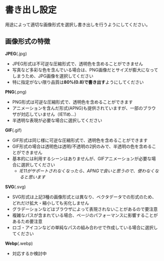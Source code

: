 
# 書き出し設定

用途によって適切な画像形式を選択し書き出しを行うようにしてください。


## 画像形式の特徴

**JPEG**(.jpg)

* JPEG形式は不可逆な圧縮形式で、透明色を含めることができません
* 写真など多彩な色を含んでいる場合は、PNG画像だとサイズが膨大になってしまうため、JPG画像を選択してください
* 特に指定がない限り品質は**80%(0.8)で書き出す**ようにしてください

**PNG**(.png)

* PNG形式は可逆な圧縮形式で、透明色を含めることができます
* アニメーションを含んだ形式(APNG)も提供されていますが、一部のブラウザが対応していません（IE11め…）
* 半透明な表現が必要な場合に選択してください

**GIF**(.gif)

* GIF形式は同じ様に可逆な圧縮形式で、透明色を含めることができます
* GIF形式の場合は透明色は透明/不透明の2択のみで、半透明の色を含めることができません
* 基本的には利用するシーンはありませんが、GIFアニメーションが必要な場合に選択してください
  * *IE11がサポートされなくなったら、APNGで良いと思うので、使わなくなると思います*

**SVG**(.svg)

* SVG形式は上記3種の画像形式とは異なり、ベクタデータでの形式のため、どれだけ拡大・縮小しても劣化しません
* グラデーションなどはブラウザによって表現されないことがあるので要注意
* 複雑なパスが含まれている場合、ページのパフォーマンスに影響することがあるため要注意
* ロゴ・アイコンなどの単純なパスの組み合わせで作成している場合に選択してください

**Webp**(.webp)

* 対応するか検討中